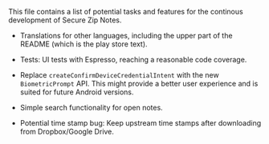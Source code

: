This file contains a list of potential tasks and features for the continous development of Secure Zip Notes.

- Translations for other languages, including the upper part of the README (which is the play store text).

- Tests: UI tests with Espresso, reaching a reasonable code coverage.

- Replace `createConfirmDeviceCredentialIntent` with the new `BiometricPrompt` API. This might provide a better user experience and is suited for future Android versions.

- Simple search functionality for open notes.

- Potential time stamp bug: Keep upstream time stamps after downloading from Dropbox/Google Drive.
